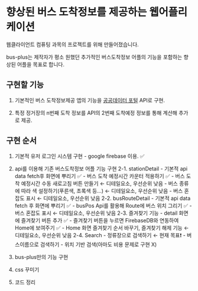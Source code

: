 # 향상된 버스 도착정보를 제공하는 웹어플리케이션

웹클라이언트 컴퓨팅 과목의 프로젝트를 위해 만들어졌습니다.

bus-plus는 제작자가 평소 원했던 추가적인 버스도착정보 어플의 기능을 포함하는 향상된 어플을 목표로 합니다.

## 구현할 기능

1. 기본적인 버스 도착정보제공 앱의 기능을 [공공데이터 포털](https://www.data.go.kr/index.do) API로 구현.

2. 특정 정거장의 n번째 도착 정보를 API의 2번째 도착예정 정보를 통해 계산해 추가로 제공.

## 구현 순서

1. 기본적 유저 로그인 시스템 구현 - google firebase 이용. ✅

2. api를 이용해 기존 버스도착정보 어플 기능 구현
    2-1. stationDetail
        - 기본적 api data fetch후 화면에 뿌리기 ✅
        - 버스 도착 예정시간 카운터 적용하기 ✅
        - 버스 도착 예정시간 수동 새로고침 버튼 만들기 ← 디테일요소, 우선순위 낮음
        - 버스 종류에 따라 색 설정하기(푸른색, 초록색 등...) ← 디테일요소, 우선순위 낮음
        - 버스 혼잡도 표시 ← 디테일요소, 우선순위 낮음
    2-2. busRouteDetail
        - 기본적 api data fetch 후 화면에 뿌리기 ✅
        - busPos Api를 활용해 Route에 버스 위치 그리기 ✅
        - 버스 혼잡도 표시 ← 디테일요소, 우선순위 낮음
    2-3. 즐겨찾기 기능
        - detail 화면에 즐겨찾기 버튼 추가 ✅
        - 즐겨찾기 버튼을 누르면 FirebaseDB와 연동하여 Home에 보여주기 ✅
        - Home 화면 즐겨찾기 순서 바꾸기, 즐겨찾기 해제 기능 ← 디테일요소, 우선순위 낮음
    2-4. Search
        - 정류장으로 검색하기 ← 현재 목표❗️
        - 버스이름으로 검색하기
        - 위치 기반 검색(아마도 비용 문제로 구현 X)

3. bus-plus만의 기능 구현

4. css 꾸미기

5. 코드 정리
